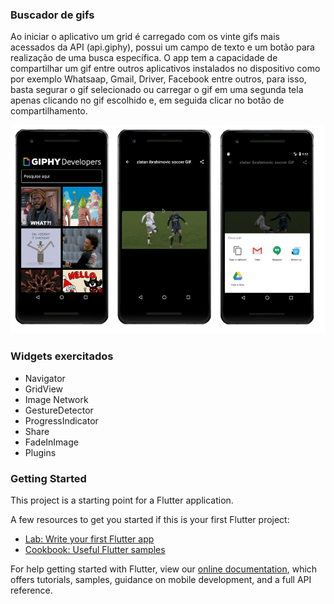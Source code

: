 ### Buscador de gifs

Ao iniciar o aplicativo um grid é carregado com os vinte gifs mais acessados da API (api.giphy), possui um campo de texto e um botão para realização de  uma busca específica. O app tem a capacidade de compartilhar um gif entre outros aplicativos instalados no dispositivo como por exemplo Whatsaap, Gmail, Driver, Facebook entre outros, para isso, basta segurar o gif selecionado ou carregar o gif em uma segunda tela apenas clicando no gif escolhido e, em seguida clicar no botão de compartilhamento.

![Buscador de gifs](../images/search_gif_img.png)

### Widgets exercitados
- Navigator
- GridView
- Image Network
- GestureDetector
- ProgressIndicator
- Share
- FadeInImage
- Plugins

### Getting Started

This project is a starting point for a Flutter application.

A few resources to get you started if this is your first Flutter project:

- [Lab: Write your first Flutter app](https://flutter.dev/docs/get-started/codelab)
- [Cookbook: Useful Flutter samples](https://flutter.dev/docs/cookbook)

For help getting started with Flutter, view our
[online documentation](https://flutter.dev/docs), which offers tutorials,
samples, guidance on mobile development, and a full API reference.
